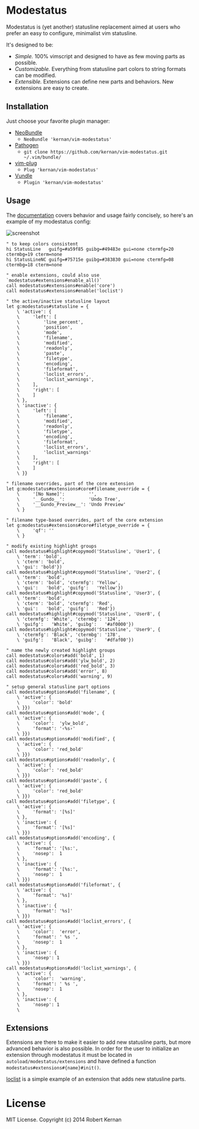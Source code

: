 # Modestatus

Modestatus is (yet another) statusline replacement aimed at users who prefer
an easy to configure, minimalist vim statusline.

It's designed to be:
- *Simple.* 100% vimscript and designed to have as few moving parts as
  possible.
- *Customizable.* Everything from statusline part colors to string formats can
  be modified.
- *Extensible.* Extensions can define new parts and behaviors. New extensions
  are easy to create.

## Installation

Just choose your favorite plugin manager:

- [NeoBundle][neobundle]
  - `NeoBundle 'kernan/vim-modestatus'`
- [Pathogen][pathogen]
  - `git clone https://github.com/kernan/vim-modestatus.git ~/.vim/bundle/`
- [vim-plug][vim-plug]
  - `Plug 'kernan/vim-modestatus'`
- [Vundle][vundle]
  - `Plugin 'kernan/vim-modestatus'`

## Usage

The [documentation](doc/modestatus.txt) covers behavior and usage fairly
concisely, so here's an example of my modestatus config:

![screenshot][screenshot]

```viml
" to keep colors consistent
hi StatusLine   guifg=#a59f85 guibg=#49483e gui=none ctermfg=20 ctermbg=19 cterm=none
hi StatusLineNC guifg=#75715e guibg=#383830 gui=none ctermfg=08 ctermbg=18 cterm=none

" enable extensions, could also use `modestatus#extensions#enable_all()`
call modestatus#extensions#enable('core')
call modestatus#extensions#enable('loclist')

" the active/inactive statusline layout
let g:modestatus#statusline = {
    \ 'active': {
    \     'left': [
    \         'line_percent',
    \         'position',
    \         'mode',
    \         'filename',
    \         'modified',
    \         'readonly',
    \         'paste',
    \         'filetype',
    \         'encoding',
    \         'fileformat',
    \         'loclist_errors',
    \         'loclist_warnings',
    \     ],
    \     'right': [
    \     ]
    \ },
    \ 'inactive': {
    \     'left': [
    \         'filename',
    \         'modified',
    \         'readonly',
    \         'filetype',
    \         'encoding',
    \         'fileformat',
    \         'loclist_errors',
    \         'loclist_warnings'
    \     ],
    \     'right': [
    \     ]
    \ }}

" filename overrides, part of the core extension
let g:modestatus#extensions#core#filename_override = {
    \     '[No Name]':         '',
    \     '__Gundo__':         'Undo Tree',
    \     '__Gundo_Preview__': 'Undo Preview'
    \ }

" filename type-based overrides, part of the core extension
let g:modestatus#extensions#core#filetype_override = {
    \     'qf': ''
    \ }

" modify existing highlight groups
call modestatus#highlight#copymod('Statusline', 'User1', {
    \ 'term': 'bold',
    \ 'cterm': 'bold',
    \ 'gui': 'bold'})
call modestatus#highlight#copymod('Statusline', 'User2', {
    \ 'term':  'bold',
    \ 'cterm': 'bold', 'ctermfg': 'Yellow',
    \ 'gui':   'bold', 'guifg':   'Yellow'})
call modestatus#highlight#copymod('Statusline', 'User3', {
    \ 'term':  'bold',
    \ 'cterm': 'bold', 'ctermfg': 'Red',
    \ 'gui':   'bold', 'guifg':   'Red'})
call modestatus#highlight#copymod('Statusline', 'User8', {
    \ 'ctermfg': 'White', 'ctermbg': '124',
    \ 'guifg':   'White', 'guibg':   '#af0000'})
call modestatus#highlight#copymod('Statusline', 'User9', {
    \ 'ctermfg': 'Black', 'ctermbg': '178',
    \ 'guifg':   'Black', 'guibg':   '#dfaf00'})

" name the newly created highlight groups
call modestatus#colors#add('bold', 1)
call modestatus#colors#add('ylw_bold', 2)
call modestatus#colors#add('red_bold', 3)
call modestatus#colors#add('error', 8)
call modestatus#colors#add('warning', 9)

" setup general statusline part options
call modestatus#options#add('filename', {
    \ 'active': {
    \     'color': 'bold'
    \ }})
call modestatus#options#add('mode', {
    \ 'active': {
    \     'color':  'ylw_bold',
    \     'format': '‹%s›'
    \ }})
call modestatus#options#add('modified', {
    \ 'active': {
    \     'color': 'red_bold'
    \ }})
call modestatus#options#add('readonly', {
    \ 'active': {
    \     'color': 'red_bold'
    \ }})
call modestatus#options#add('paste', {
    \ 'active': {
    \     'color': 'red_bold'
    \ }})
call modestatus#options#add('filetype', {
    \ 'active': {
    \     'format': '[%s]'
    \ },
    \ 'inactive': {
    \     'format': '[%s]'
    \ }})
call modestatus#options#add('encoding', {
    \ 'active': {
    \     'format': '[%s:',
    \     'nosep':  1
    \ },
    \ 'inactive': {
    \     'format': '[%s:',
    \     'nosep':  1
    \ }})
call modestatus#options#add('fileformat', {
    \ 'active': {
    \     'format': '%s]'
    \ },
    \ 'inactive': {
    \     'format': '%s]'
    \ }})
call modestatus#options#add('loclist_errors', {
    \ 'active': {
    \     'color':  'error',
    \     'format': ' %s ',
    \     'nosep':  1
    \ },
    \ 'inactive': {
    \     'nosep': 1
    \ }})
call modestatus#options#add('loclist_warnings', {
    \ 'active': {
    \     'color':  'warning',
    \     'format': ' %s ',
    \     'nosep':  1
    \ },
    \ 'inactive': {
    \     'nosep': 1
    \
```

## Extensions

Extensions are there to make it easier to add new statusline parts, but more
advanced behavior is also possible. In order for the user to initialize an
extension through modestatus it must be located in
`autoload/modestatus/extensions` and have defined a function
`modestatus#extensions#{name}#init()`.

[loclist](autoload/modestatus/extensions/loclist.vim) is a simple example of an
extension that adds new statusline parts.

# License

MIT License. Copyright (c) 2014 Robert Kernan

[neobundle]:  https://github.com/Shougo/neobundle.vim
[pathogen]:   https://github.com/tpope/vim-pathogen
[screenshot]: https://raw.githubusercontent.com/kernan/vim-modestatus/master/screenshot.png
[vim-plug]:   https://github.com/junegunn/vim-plug
[vundle]:     https://github.com/gmarik/Vundle.vim
